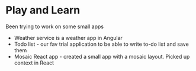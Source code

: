 # Play and Learn
Been trying to work on some small apps
* Weather service is a weather app in Angular
* Todo list - our fav trial application to be able to write to-do list and save them
* Mosaic React app - created a small app with a mosaic layout. Picked up context in React
